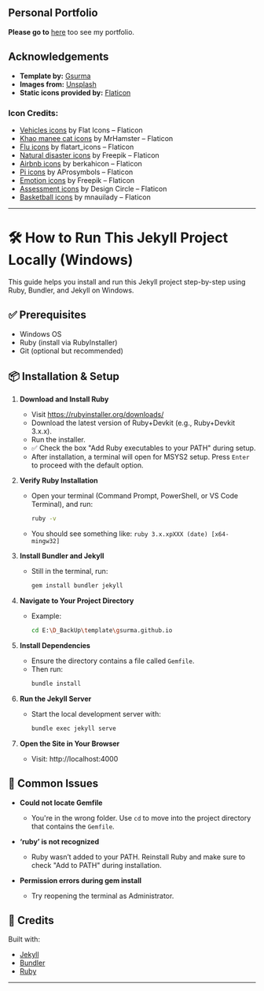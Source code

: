 ## Personal Portfolio
**Please go to** [here](https://KienTran2000.github.io) too see my portfolio.

## Acknowledgements

- **Template by:** [Gsurma](https://github.com/gsurma)  
- **Images from:** [Unsplash](https://unsplash.com)  
- **Static icons provided by:** [Flaticon](https://www.flaticon.com)

### Icon Credits:
- [Vehicles icons](https://www.flaticon.com/free-icons/vehicles) by Flat Icons – Flaticon  
- [Khao manee cat icons](https://www.flaticon.com/authors/mrhamster) by MrHamster – Flaticon  
- [Flu icons](https://www.flaticon.com/authors/flatart-icons) by flatart_icons – Flaticon  
- [Natural disaster icons](https://www.flaticon.com/authors/freepik) by Freepik – Flaticon  
- [Airbnb icons](https://www.flaticon.com/authors/berkahicon) by berkahicon – Flaticon  
- [Pi icons](https://www.flaticon.com/authors/aprosymbols) by AProsymbols – Flaticon  
- [Emotion icons](https://www.flaticon.com/authors/freepik) by Freepik – Flaticon  
- [Assessment icons](https://www.flaticon.com/authors/design-circle) by Design Circle – Flaticon  
- [Basketball icons](https://www.flaticon.com/authors/mnauilady) by mnauilady – Flaticon
--------------------------------------------------------------------------------------------------------
# 🛠️ How to Run This Jekyll Project Locally (Windows)

This guide helps you install and run this Jekyll project step-by-step using Ruby, Bundler, and Jekyll on Windows.

## ✅ Prerequisites
- Windows OS
- Ruby (install via RubyInstaller)
- Git (optional but recommended)

## 📦 Installation & Setup

1. **Download and Install Ruby**
   - Visit https://rubyinstaller.org/downloads/
   - Download the latest version of Ruby+Devkit (e.g., Ruby+Devkit 3.x.x).
   - Run the installer.
   - ✅ Check the box "Add Ruby executables to your PATH" during setup.
   - After installation, a terminal will open for MSYS2 setup. Press `Enter` to proceed with the default option.

2. **Verify Ruby Installation**
   - Open your terminal (Command Prompt, PowerShell, or VS Code Terminal), and run:
     ```bash
     ruby -v
     ```
   - You should see something like: `ruby 3.x.xpXXX (date) [x64-mingw32]`

3. **Install Bundler and Jekyll**
   - Still in the terminal, run:
     ```bash
     gem install bundler jekyll
     ```

4. **Navigate to Your Project Directory**
   - Example:
     ```bash
     cd E:\D_BackUp\template\gsurma.github.io
     ```

5. **Install Dependencies**
   - Ensure the directory contains a file called `Gemfile`.
   - Then run:
     ```bash
     bundle install
     ```

6. **Run the Jekyll Server**
   - Start the local development server with:
     ```bash
     bundle exec jekyll serve
     ```

7. **Open the Site in Your Browser**
   - Visit: http://localhost:4000

## 🧩 Common Issues

- **Could not locate Gemfile**
  - You're in the wrong folder. Use `cd` to move into the project directory that contains the `Gemfile`.

- **‘ruby’ is not recognized**
  - Ruby wasn’t added to your PATH. Reinstall Ruby and make sure to check "Add to PATH" during installation.

- **Permission errors during gem install**
  - Try reopening the terminal as Administrator.

## 📝 Credits

Built with:
- [Jekyll](https://jekyllrb.com/)
- [Bundler](https://bundler.io/)
- [Ruby](https://www.ruby-lang.org/)

---


